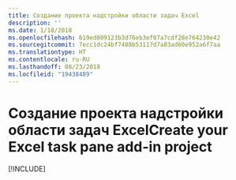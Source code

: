 ```yaml
---
title: Создание проекта надстройки области задач Excel
description: ''
ms.date: 1/18/2018
ms.openlocfilehash: 619ed809123b3d76eb3ef07a7cdf28e764230e42
ms.sourcegitcommit: 7ecc1dc24bf7488b53117d7a83ad60e952a6f7aa
ms.translationtype: HT
ms.contentlocale: ru-RU
ms.lasthandoff: 08/23/2018
ms.locfileid: "19438489"
---
```

# <a name="create-your-excel-task-pane-add-in-project"></a><span data-ttu-id="ec874-102">Создание проекта надстройки области задач Excel</span><span class="sxs-lookup"><span data-stu-id="ec874-102">Create your Excel task pane add-in project</span></span>

[!INCLUDE[](../includes/excel-tutorial-setup.md)]
